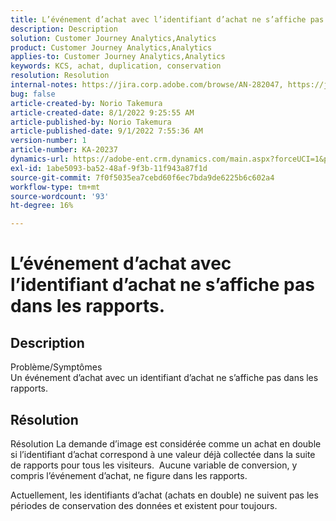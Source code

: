 ```yaml
---
title: L’événement d’achat avec l’identifiant d’achat ne s’affiche pas dans les rapports.
description: Description
solution: Customer Journey Analytics,Analytics
product: Customer Journey Analytics,Analytics
applies-to: Customer Journey Analytics,Analytics
keywords: KCS, achat, duplication, conservation
resolution: Resolution
internal-notes: https://jira.corp.adobe.com/browse/AN-282047, https://jira.corp.adobe.com/browse/AN-287475
bug: false
article-created-by: Norio Takemura
article-created-date: 8/1/2022 9:25:55 AM
article-published-by: Norio Takemura
article-published-date: 9/1/2022 7:55:36 AM
version-number: 1
article-number: KA-20237
dynamics-url: https://adobe-ent.crm.dynamics.com/main.aspx?forceUCI=1&pagetype=entityrecord&etn=knowledgearticle&id=f8636eed-7b11-ed11-b83d-0022480862c6
exl-id: 1abe5093-ba52-48af-9f3b-11f943a87f1d
source-git-commit: 7f0f5035ea7cebd60f6ec7bda9de6225b6c602a4
workflow-type: tm+mt
source-wordcount: '93'
ht-degree: 16%

---
```


# L’événement d’achat avec l’identifiant d’achat ne s’affiche pas dans les rapports.

## Description

Problème/Symptômes
<br>Un événement d’achat avec un identifiant d’achat ne s’affiche pas dans les rapports.


## Résolution


Résolution La demande d’image est considérée comme un achat en double si l’identifiant d’achat correspond à une valeur déjà collectée dans la suite de rapports pour tous les visiteurs.  Aucune variable de conversion, y compris l’événement d’achat, ne figure dans les rapports.

Actuellement, les identifiants d’achat (achats en double) ne suivent pas les périodes de conservation des données et existent pour toujours.
